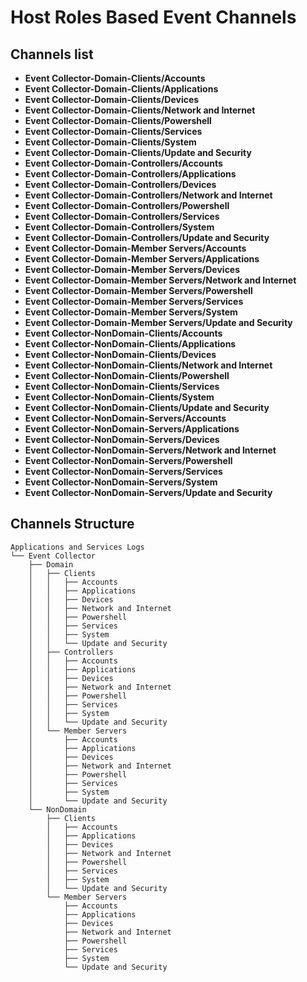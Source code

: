 # Host Roles Based Event Channels
## Channels list

- **Event Collector-Domain-Clients/Accounts**
- **Event Collector-Domain-Clients/Applications**
- **Event Collector-Domain-Clients/Devices**
- **Event Collector-Domain-Clients/Network and Internet**
- **Event Collector-Domain-Clients/Powershell**
- **Event Collector-Domain-Clients/Services**
- **Event Collector-Domain-Clients/System**
- **Event Collector-Domain-Clients/Update and Security**
- **Event Collector-Domain-Controllers/Accounts**
- **Event Collector-Domain-Controllers/Applications**
- **Event Collector-Domain-Controllers/Devices**
- **Event Collector-Domain-Controllers/Network and Internet**
- **Event Collector-Domain-Controllers/Powershell**
- **Event Collector-Domain-Controllers/Services**
- **Event Collector-Domain-Controllers/System**
- **Event Collector-Domain-Controllers/Update and Security**
- **Event Collector-Domain-Member Servers/Accounts**
- **Event Collector-Domain-Member Servers/Applications**
- **Event Collector-Domain-Member Servers/Devices**
- **Event Collector-Domain-Member Servers/Network and Internet**
- **Event Collector-Domain-Member Servers/Powershell**
- **Event Collector-Domain-Member Servers/Services**
- **Event Collector-Domain-Member Servers/System**
- **Event Collector-Domain-Member Servers/Update and Security**
- **Event Collector-NonDomain-Clients/Accounts**
- **Event Collector-NonDomain-Clients/Applications**
- **Event Collector-NonDomain-Clients/Devices**
- **Event Collector-NonDomain-Clients/Network and Internet**
- **Event Collector-NonDomain-Clients/Powershell**
- **Event Collector-NonDomain-Clients/Services**
- **Event Collector-NonDomain-Clients/System**
- **Event Collector-NonDomain-Clients/Update and Security**
- **Event Collector-NonDomain-Servers/Accounts**
- **Event Collector-NonDomain-Servers/Applications**
- **Event Collector-NonDomain-Servers/Devices**
- **Event Collector-NonDomain-Servers/Network and Internet**
- **Event Collector-NonDomain-Servers/Powershell**
- **Event Collector-NonDomain-Servers/Services**
- **Event Collector-NonDomain-Servers/System**
- **Event Collector-NonDomain-Servers/Update and Security**

## Channels Structure
```
Applications and Services Logs
└── Event Collector
    ├── Domain
    │   ├── Clients
    │   │   ├── Accounts
    │   │   ├── Applications
    │   │   ├── Devices
    │   │   ├── Network and Internet
    │   │   ├── Powershell
    │   │   ├── Services
    │   │   ├── System
    │   │   └── Update and Security
    │   ├── Controllers
    │   │   ├── Accounts
    │   │   ├── Applications
    │   │   ├── Devices
    │   │   ├── Network and Internet
    │   │   ├── Powershell
    │   │   ├── Services
    │   │   ├── System
    │   │   └── Update and Security
    │   └── Member Servers
    │       ├── Accounts
    │       ├── Applications
    │       ├── Devices
    │       ├── Network and Internet
    │       ├── Powershell
    │       ├── Services
    │       ├── System
    │       └── Update and Security
    └── NonDomain
        ├── Clients
        │   ├── Accounts
        │   ├── Applications
        │   ├── Devices
        │   ├── Network and Internet
        │   ├── Powershell
        │   ├── Services
        │   ├── System
        │   └── Update and Security
        └── Member Servers
            ├── Accounts
            ├── Applications
            ├── Devices
            ├── Network and Internet
            ├── Powershell
            ├── Services
            ├── System
            └── Update and Security
```
